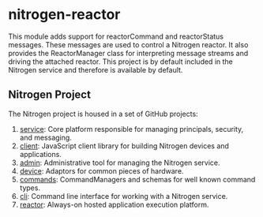 # nitrogen-reactor

This module adds support for reactorCommand and reactorStatus messages. These messages
are used to control a Nitrogen reactor. It also provides the ReactorManager class for interpreting message streams and driving the attached reactor. This project is by default 
included in the Nitrogen service and therefore is available by default.

## Nitrogen Project

The Nitrogen project is housed in a set of GitHub projects:

1. [service](https://github.com/nitrogenjs/service): Core platform responsible for managing principals, security, and messaging.
2. [client](https://github.com/nitrogenjs/client): JavaScript client library for building Nitrogen devices and applications.
3. [admin](https://github.com/nitrogenjs/admin): Administrative tool for managing the Nitrogen service.
4. [device](https://github.com/nitrogenjs/devices): Adaptors for common pieces of hardware.
5. [commands](https://github.com/nitrogenjs/commands): CommandManagers and schemas for well known command types.
6. [cli](https://github.com/nitrogenjs/cli): Command line interface for working with a Nitrogen service.
7. [reactor](https://github.com/nitrogenjs/reactor): Always-on hosted application execution platform.